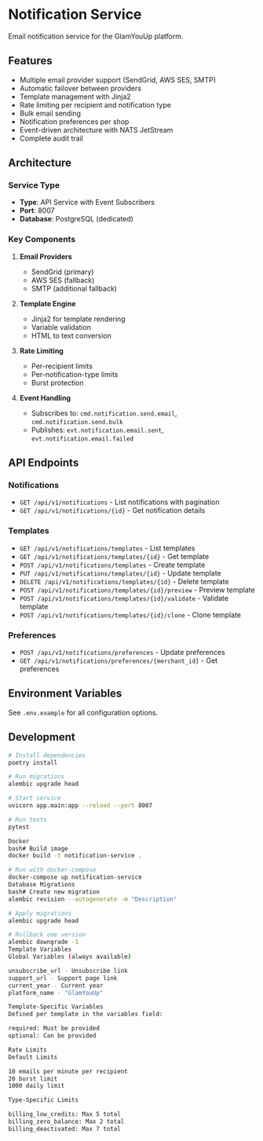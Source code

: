 # Notification Service

Email notification service for the GlamYouUp platform.

## Features

- Multiple email provider support (SendGrid, AWS SES, SMTP)
- Automatic failover between providers
- Template management with Jinja2
- Rate limiting per recipient and notification type
- Bulk email sending
- Notification preferences per shop
- Event-driven architecture with NATS JetStream
- Complete audit trail

## Architecture

### Service Type
- **Type**: API Service with Event Subscribers
- **Port**: 8007
- **Database**: PostgreSQL (dedicated)

### Key Components

1. **Email Providers**
   - SendGrid (primary)
   - AWS SES (fallback)
   - SMTP (additional fallback)

2. **Template Engine**
   - Jinja2 for template rendering
   - Variable validation
   - HTML to text conversion

3. **Rate Limiting**
   - Per-recipient limits
   - Per-notification-type limits
   - Burst protection

4. **Event Handling**
   - Subscribes to: `cmd.notification.send.email`, `cmd.notification.send.bulk`
   - Publishes: `evt.notification.email.sent`, `evt.notification.email.failed`

## API Endpoints

### Notifications
- `GET /api/v1/notifications` - List notifications with pagination
- `GET /api/v1/notifications/{id}` - Get notification details

### Templates
- `GET /api/v1/notifications/templates` - List templates
- `GET /api/v1/notifications/templates/{id}` - Get template
- `POST /api/v1/notifications/templates` - Create template
- `PUT /api/v1/notifications/templates/{id}` - Update template
- `DELETE /api/v1/notifications/templates/{id}` - Delete template
- `POST /api/v1/notifications/templates/{id}/preview` - Preview template
- `POST /api/v1/notifications/templates/{id}/validate` - Validate template
- `POST /api/v1/notifications/templates/{id}/clone` - Clone template

### Preferences
- `POST /api/v1/notifications/preferences` - Update preferences
- `GET /api/v1/notifications/preferences/{merchant_id}` - Get preferences

## Environment Variables

See `.env.example` for all configuration options.

## Development

```bash
# Install dependencies
poetry install

# Run migrations
alembic upgrade head

# Start service
uvicorn app.main:app --reload --port 8007

# Run tests
pytest

Docker
bash# Build image
docker build -t notification-service .

# Run with docker-compose
docker-compose up notification-service
Database Migrations
bash# Create new migration
alembic revision --autogenerate -m "Description"

# Apply migrations
alembic upgrade head

# Rollback one version
alembic downgrade -1
Template Variables
Global Variables (always available)

unsubscribe_url - Unsubscribe link
support_url - Support page link
current_year - Current year
platform_name - "GlamYouUp"

Template-Specific Variables
Defined per template in the variables field:

required: Must be provided
optional: Can be provided

Rate Limits
Default Limits

10 emails per minute per recipient
20 burst limit
1000 daily limit

Type-Specific Limits

billing_low_credits: Max 5 total
billing_zero_balance: Max 2 total
billing_deactivated: Max 7 total

